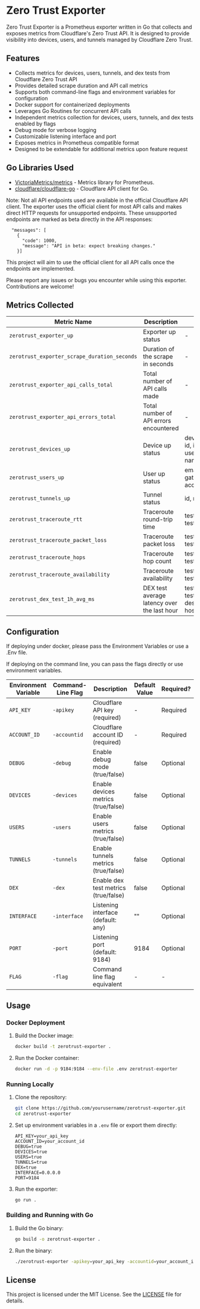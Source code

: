 # Zero Trust Exporter

Zero Trust Exporter is a Prometheus exporter written in Go that collects and exposes metrics from Cloudflare's Zero Trust API. It is designed to provide visibility into devices, users, and tunnels managed by Cloudflare Zero Trust.

## Features
- Collects metrics for devices, users, tunnels, and dex tests from Cloudflare Zero Trust API
- Provides detailed scrape duration and API call metrics
- Supports both command-line flags and environment variables for configuration
- Docker support for containerized deployments
- Leverages Go Routines for concurrent API calls
- Independent metrics collection for devices, users, tunnels, and dex tests enabled by flags
- Debug mode for verbose logging
- Customizable listening interface and port
- Exposes metrics in Prometheus compatible format
- Designed to be extendable for additional metrics upon feature request


## Go Libraries Used

- [VictoriaMetrics/metrics](https://github.com/VictoriaMetrics/metrics) - Metrics library for Prometheus.
- [cloudflare/cloudflare-go](https://github.com/cloudflare/cloudflare-go) - Cloudflare API client for Go.

Note: Not all API endpoints used are available in the official Cloudflare API client. The exporter uses the official client for most API calls and makes direct HTTP requests for unsupported endpoints. These unsupported endpoints are marked as beta directly in the API responses:

```
  "messages": [
    {
      "code": 1000,
      "message": "API in beta: expect breaking changes."
    }]
```

This project will aim to use the official client for all API calls once the endpoints are implemented.

Please report any issues or bugs you encounter while using this exporter. Contributions are welcome!


## Metrics Collected

| Metric Name                                          | Description                                     | Labels                                     | Type      |
| ---------------------------------------------------- | ----------------------------------------------- | ------------------------------------------ | --------- |
| `zerotrust_exporter_up`                              | Exporter up status                              | -                                          | Gauge     |
| `zerotrust_exporter_scrape_duration_seconds`         | Duration of the scrape in seconds               | -                                          | Histogram |
| `zerotrust_exporter_api_calls_total`                 | Total number of API calls made                  | -                                          | Counter   |
| `zerotrust_exporter_api_errors_total`                | Total number of API errors encountered          | -                                          | Counter   |
| `zerotrust_devices_up`                           | Device up status                                     | device_type, id, ip, user_id, user_email, name | Gauge     |
| `zerotrust_users_up`                                  | User up status                                   | email, id, gateway_seat, access_seat         | Gauge     |
| `zerotrust_tunnels_up`                           | Tunnel status                                      | id, name                                        | Gauge     |
| `zerotrust_traceroute_rtt`                           | Traceroute round-trip time                      | test_id, test_name                          | Gauge     |
| `zerotrust_traceroute_packet_loss`                  | Traceroute packet loss                          | test_id, test_name                           | Gauge     |
| `zerotrust_traceroute_hops`                         | Traceroute hop count                            | test_id, test_name               | Gauge     |
| `zerotrust_traceroute_availability`                 | Traceroute availability                         | test_id, test_name                          | Gauge     |
| `zerotrust_dex_test_1h_avg_ms`                     | DEX test average latency over the last hour     | test_id, test_name, description, host, kind   |  Gauge     |


## Configuration

If deploying under docker, please pass the Environment Variables or use a .Env file.

If deploying on the command line, you can pass the flags directly or use environment variables.


| Environment Variable      | Command-Line Flag | Description                    | Default Value | Required?         |
| ------------- | ------------- | ---------------------------------------------- | ------------- | -------------     |
| `API_KEY`     | `-apikey`     | Cloudflare API key (required)                  | -             | Required          |
| `ACCOUNT_ID`  | `-accountid`  | Cloudflare account ID (required)               | -             | Required          |
| `DEBUG`       | `-debug`      | Enable debug mode (true/false)                 | false         | Optional          |
| `DEVICES`     | `-devices`    | Enable devices metrics (true/false)            | false         | Optional          |
| `USERS`       | `-users`      | Enable users metrics (true/false)              | false         | Optional          |
| `TUNNELS`     | `-tunnels`    | Enable tunnels metrics (true/false)            | false         | Optional          |
| `DEX`         | `-dex`        | Enable dex test metrics (true/false)           | false         | Optional          |
| `INTERFACE`   | `-interface`  | Listening interface (default: any)             | ""            | Optional          |
| `PORT`        | `-port`       | Listening port (default: 9184)                 | 9184          | Optional          |
| `FLAG`        | `-flag`       | Command line flag equivalent                   | -             | -                 |


## Usage

### Docker Deployment

1. Build the Docker image:

    ```sh
    docker build -t zerotrust-exporter .
    ```

2. Run the Docker container:

    ```sh
    docker run -d -p 9184:9184 --env-file .env zerotrust-exporter
    ```
### Running Locally

1. Clone the repository:

    ```sh
    git clone https://github.com/yourusername/zerotrust-exporter.git
    cd zerotrust-exporter
    ```

2. Set up environment variables in a `.env` file or export them directly:

    ```plaintext
    API_KEY=your_api_key
    ACCOUNT_ID=your_account_id
    DEBUG=true
    DEVICES=true
    USERS=true
    TUNNELS=true
    DEX=true
    INTERFACE=0.0.0.0
    PORT=9184
    ```

3. Run the exporter:

    ```sh
    go run .
    ```

### Building and Running with Go

1. Build the Go binary:

    ```sh
    go build -o zerotrust-exporter .
    ```

2. Run the binary:

    ```sh
    ./zerotrust-exporter -apikey=your_api_key -accountid=your_account_id -debug=true -devices=true -users=true -tunnels=true -dex=true -interface=0.0.0.0 -port=9184
    ```



## License

This project is licensed under the MIT License. See the [LICENSE](LICENSE) file for details.
